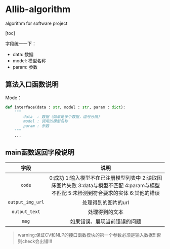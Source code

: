 # AIlib-algorithm
algorithm for software project

[toc]

字段统一一下：

- data: 数据
- model: 模型名称
- param: 参数



## 算法入口函数说明

Mode：

```python
def interface(data : str, model : str, param : dict):
    """
    	data  : 数据（如果是多个数据，逗号分隔）
    	model : 调用的模型名称
    	param : 参数
    """
    ...
```

## main函数返回字段说明
|字段|说明|
| :---: |  :---: |
|`code`|0:成功 1:输入模型不在已注册模型列表中 2:读取图床图片失败 3:data与模型不匹配 4:param与模型不匹配 5:未检测到符合要求的实体 6:其他的错误|
|`output_img_url`|处理得到的图片的url|
|`output_text`|处理得到的文本|
|`msg`|如果错误，展现当前错误的问题|


> warning:保证CV和NLP的接口函数模块的第一个参数必须是输入数据!!!否则check会出错!!!